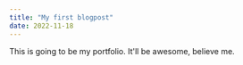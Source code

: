 ```yaml
---
title: "My first blogpost"
date: 2022-11-18
---
```


This is going to be my portfolio. It'll be awesome, believe me.
